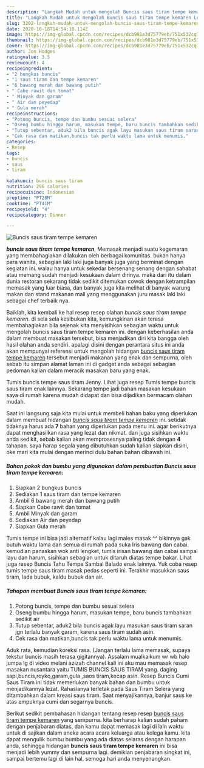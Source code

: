 ```yaml
---
description: "Langkah Mudah untuk mengolah Buncis saus tiram tempe kemaren Lezat"
title: "Langkah Mudah untuk mengolah Buncis saus tiram tempe kemaren Lezat"
slug: 3202-langkah-mudah-untuk-mengolah-buncis-saus-tiram-tempe-kemaren-lezat
date: 2020-10-18T14:54:10.114Z
image: https://img-global.cpcdn.com/recipes/dcb981e3d75779eb/751x532cq70/buncis-saus-tiram-tempe-kemaren-foto-resep-utama.jpg
thumbnail: https://img-global.cpcdn.com/recipes/dcb981e3d75779eb/751x532cq70/buncis-saus-tiram-tempe-kemaren-foto-resep-utama.jpg
cover: https://img-global.cpcdn.com/recipes/dcb981e3d75779eb/751x532cq70/buncis-saus-tiram-tempe-kemaren-foto-resep-utama.jpg
author: Jon Hodges
ratingvalue: 3.5
reviewcount: 4
recipeingredient:
- "2 bungkus buncis"
- "1 saus tiram dan tempe kemaren"
- "6 bawang merah dan bawang putih"
- " Cabe rawit dan tomat"
- " Minyak dan garam"
- " Air dan peyedap"
- " Gula merah"
recipeinstructions:
- "Potong buncis, tempe dan bumbu sesuai selera"
- "Oseng bumbu hingga harum, masukan tempe, baru buncis tambahkan sedikit air"
- "Tutup sebentar, aduk2 bila buncis agak layu masukan saus tiram saran jgn terlalu banyak garam, karena saus tiram sudah asin."
- "Cek rasa dan matikan,buncis tak perlu waktu lama untuk menumis."
categories:
- Resep
tags:
- buncis
- saus
- tiram

katakunci: buncis saus tiram 
nutrition: 296 calories
recipecuisine: Indonesian
preptime: "PT28M"
cooktime: "PT41M"
recipeyield: "4"
recipecategory: Dinner

---
```



![Buncis saus tiram tempe kemaren](https://img-global.cpcdn.com/recipes/dcb981e3d75779eb/751x532cq70/buncis-saus-tiram-tempe-kemaren-foto-resep-utama.jpg)

<b><i>buncis saus tiram tempe kemaren</i></b>, Memasak menjadi suatu kegemaran yang membahagiakan dilakukan oleh berbagai komunitas. bukan hanya para wanita, sebagian laki laki juga banyak juga yang berminat dengan kegiatan ini. walau hanya untuk sekedar bersenang senang dengan sahabat atau memang sudah menjadi kesukaan dalam dirinya. maka dari itu dalam dunia restoran sekarang tidak sedikit ditemukan cowok dengan ketrampilan memasak yang luar biasa, dan banyak juga kita melihat di banyak warung makan dan stand makanan mall yang menggunakan juru masak laki laki sebagai chef terbaik nya.

Baiklah, kita kembali ke hal resep resep olahan <i>buncis saus tiram tempe kemaren</i>. di sela sela kesibukan kita, kemungkinan akan terasa membahagiakan bila sejenak kita menyisihkan sebagian waktu untuk mengolah buncis saus tiram tempe kemaren ini. dengan keberhasilan anda dalam membuat masakan tersebut, bisa menjadikan diri kita bangga oleh hasil olahan anda sendiri. apalagi disini dengan perantara situs ini anda akan mempunyai referensi untuk mengolah hidangan <u>buncis saus tiram tempe kemaren</u> tersebut menjadi makanan yang enak dan sempurna, oleh sebab itu simpan alamat laman ini di gadget anda sebagai sebagian pedoman kalian dalam meracik masakan baru yang enak.

Tumis buncis tempe saus tiram Jenny. Lihat juga resep Tumis tempe buncis saus tiram enak lainnya. Sekarang tempe jadi bahan masakan kesukaan saya di rumah karena mudah didapat dan bisa dijadikan bermacam olahan mudah.


Saat ini langsung saja kita mulai untuk membeli bahan baku yang diperlukan dalam membuat hidangan <u><i>buncis saus tiram tempe kemaren</i></u> ini. setidak tidaknya harus ada <b>7</b> bahan yang diperlukan pada menu ini. agar berikutnya dapat menghasilkan rasa yang lezat dan nikmat. dan juga sisihkan waktu anda sedikit, sebab kalian akan memprosesnya paling tidak dengan <b>4</b> tahapan. saya harap segala yang dibutuhkan sudah kalian siapkan disini, oke mari kita mulai dengan merinci dulu bahan bahan dibawah ini.

<!--inarticleads1-->

##### Bahan pokok dan bumbu yang digunakan dalam pembuatan Buncis saus tiram tempe kemaren:

1. Siapkan 2 bungkus buncis
1. Sediakan 1 saus tiram dan tempe kemaren
1. Ambil 6 bawang merah dan bawang putih
1. Siapkan  Cabe rawit dan tomat
1. Ambil  Minyak dan garam
1. Sediakan  Air dan peyedap
1. Siapkan  Gula merah


Tumis tempe ini bisa jadi alternatif kalau lagi males masak ^^ bikinnya gak butuh waktu lama dan semua di rumah pada suka Iris bawang dan cabai. kemudian panaskan wok anti lengket, tumis irisan bawang dan cabai sampai layu dan harum, sisihkan sebagian untuk ditaruh diatas tempe bakar. Lihat juga resep Buncis Tahu Tempe Sambal Balado enak lainnya. Yuk coba resep tumis tempe saus tiram masak pedas seperti ini. Terakhir masukkan saus tiram, lada bubuk, kaldu bubuk dan air. 

<!--inarticleads2-->

##### Tahapan membuat Buncis saus tiram tempe kemaren:

1. Potong buncis, tempe dan bumbu sesuai selera
1. Oseng bumbu hingga harum, masukan tempe, baru buncis tambahkan sedikit air
1. Tutup sebentar, aduk2 bila buncis agak layu masukan saus tiram saran jgn terlalu banyak garam, karena saus tiram sudah asin.
1. Cek rasa dan matikan,buncis tak perlu waktu lama untuk menumis.


Aduk rata, kemudian koreksi rasa. (Jangan terlalu lama memasak, supaya tekstur buncis masih terasa gigitannya). Assalam mualkaikum wr wb halo jumpa lg di video melani azizah channel kali ini aku mau memasak resep masakan nusantara yaitu TUMIS BUNCIS SAUS TIRAM yang. daging sapi,buncis,royko,garam,gula ,saos tiram,kecap asin. Resep Buncis Cumi Saus Tiram ini tidak memerlukan banyak bahan dan bumbu untuk menjadikannya lezat. Rahasianya terletak pada Saus Tiram Selera yang ditambahkan dalam kreasi saus tiram. Saat menyajikannya, banjur saus ke atas empuknya cumi dan segarnya buncis. 

Berikut sedikit pembahasan hidangan tentang resep resep <u>buncis saus tiram tempe kemaren</u> yang sempurna. kita berharap kalian sudah paham dengan penjabaran diatas, dan kamu dapat memasak lagi di lain waktu untuk di sajikan dalam aneka acara acara keluarga atau kolega kamu. kita dapat mengulik bumbu bumbu yang ada diatas selaras dengan harapan anda, sehingga hidangan <b>buncis saus tiram tempe kemaren</b> ini bisa menjadi lebih yummy dan sempurna lagi. demikian penjabaran singkat ini, sampai bertemu lagi di lain hal. semoga hari anda menyenangkan.
